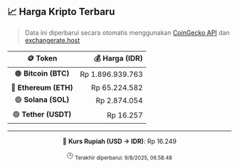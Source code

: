 

<!-- HARGA_KRIPTO -->
## 📈 Harga Kripto Terbaru

> Data ini diperbarui secara otomatis menggunakan [CoinGecko API](https://www.coingecko.com/) dan [exchangerate.host](https://exchangerate.host/)

<div align="center">

| 🪙 Token | 💰 Harga (IDR) |
|:------:|---------------:|
| 🟠 **Bitcoin (BTC)**   | Rp 1.896.939.763 |
| 🔵 **Ethereum (ETH)**  | Rp 65.224.582 |
| 🟣 **Solana (SOL)**    | Rp 2.874.054 |
| 🟢 **Tether (USDT)**   | Rp 16.257 |

---

💱 **Kurs Rupiah (USD → IDR)**: Rp 16.249

🕒 <sub>Terakhir diperbarui: 9/8/2025, 06.58.48</sub>

</div>
<!-- /HARGA_KRIPTO -->